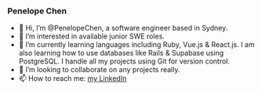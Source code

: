 ### Penelope Chen
- 👋 Hi, I’m @PenelopeChen, a software engineer based in Sydney.
- 👀 I’m interested in available junior SWE roles.
- 🌱 I’m currently learning languages including Ruby, Vue.js & React.js. I am also learning how to use databases like Rails & Supabase using PostgreSQL. I handle all my projects using Git for version control. 
- 💞️ I’m looking to collaborate on any projects really.
- 📫 How to reach me: [my LinkedIn](https://www.linkedin.com/in/penelope-chen/)

<!---
PenelopeChen/PenelopeChen is a ✨ special ✨ repository because its `README.md` (this file) appears on your GitHub profile.
You can click the Preview link to take a look at your changes.
--->
